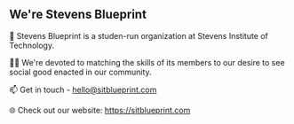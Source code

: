 ## We're Stevens Blueprint

👋 Stevens Blueprint is a studen-run organization at Stevens Institute of Technology.

🧑‍🔬 We're devoted to matching the skills of its members to our desire to see social good enacted in our community.

📫 Get in touch - hello@sitblueprint.com

🌐 Check out our website: https://sitblueprint.com
